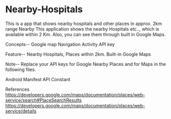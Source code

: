 # Nearby-Hospitals
This is a app that shows nearby hospitals and other places in approx. 2km range
Nearby
This application shows the nearby Hospitals etc.., which is available within 2 Km. Also, you can see them through built in Google Maps.



Concepts--
Google map
Navigation Activity
API key

Feature--
Nearby Hospitals, Places within 2km.
Built-in Google Maps

Note--
Replace your API keys for Google Nearby Places and for Maps in the following files.

Android Manifest
API Constant

References
https://developers.google.com/maps/documentation/places/web-service/search#PlaceSearchResults
https://developers.google.com/maps/documentation/places/web-service/details

